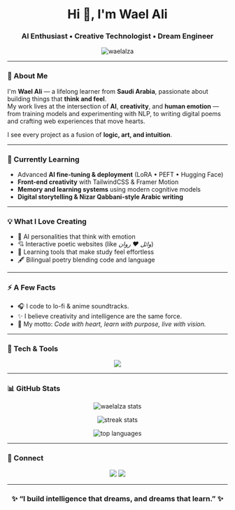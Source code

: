 <!-- Banner / Header -->
<h1 align="center">Hi 👋, I'm Wael Ali</h1>
<h3 align="center">AI Enthusiast • Creative Technologist • Dream Engineer</h3>

<p align="center">
  <img src="https://komarev.com/ghpvc/?username=waelalza&label=Profile%20views&color=0e75b6&style=flat" alt="waelalza" />  
</p>

---

### 🧠 About Me  
I'm **Wael Ali** — a lifelong learner from **Saudi Arabia**, passionate about building things that **think and feel**.  
My work lives at the intersection of **AI**, **creativity**, and **human emotion** — from training models and experimenting with NLP, to writing digital poems and crafting web experiences that move hearts.

I see every project as a fusion of **logic, art, and intuition**.

---

### 🌱 Currently Learning  
- Advanced **AI fine-tuning & deployment** (LoRA • PEFT • Hugging Face)  
- **Front-end creativity** with TailwindCSS & Framer Motion  
- **Memory and learning systems** using modern cognitive models  
- **Digital storytelling & Nizar Qabbani-style Arabic writing**

---

### 💡 What I Love Creating  
- 🧬 AI personalities that think with emotion  
- 💘 Interactive poetic websites (like *وائل ♥ روان*)  
- 🧩 Learning tools that make study feel effortless  
- 🖋️ Bilingual poetry blending code and language  

---

### ⚡ A Few Facts  
- 🎧 I code to lo-fi & anime soundtracks.  
- ✨ I believe creativity and intelligence are the same force.  
- 🌌 My motto: *Code with heart, learn with purpose, live with vision.*

---

### 🧰 Tech & Tools  

<p align="center">
  <img src="https://skillicons.dev/icons?i=python,js,html,css,tailwind,react,vscode,git,github,linux" />
</p>

---

### 📊 GitHub Stats  

<p align="center">
  <img src="https://github-readme-stats.vercel.app/api?username=waelalza&show_icons=true&theme=tokyonight" alt="waelalza stats" />
</p>

<p align="center">
  <img src="https://github-readme-streak-stats.herokuapp.com/?user=waelalza&theme=tokyonight" alt="streak stats" />
</p>

<p align="center">
  <img src="https://github-readme-stats.vercel.app/api/top-langs/?username=waelalza&layout=compact&theme=tokyonight" alt="top languages" />
</p>

---

### 🤝 Connect  

<p align="center">
  <a href="https://github.com/waelalza"><img src="https://img.shields.io/badge/GitHub-waelalza-181717?style=for-the-badge&logo=github" /></a>
  <a href="mailto:"><img src="https://img.shields.io/badge/Contact%20Me-Email-informational?style=for-the-badge&logo=gmail&logoColor=white" /></a>
</p>

---

<h3 align="center">✨ “I build intelligence that dreams, and dreams that learn.” ✨</h3>
